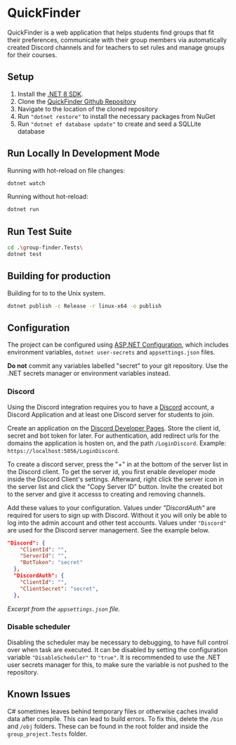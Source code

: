 # QuickFinder
QuickFinder is a web application that helps students find groups that fit their preferences, communicate with their group members via automatically created Discord channels and for teachers to set rules and manage groups for their courses.

## Setup

1.  Install the [.NET 8 SDK](https://dotnet.microsoft.com/en-us/download/dotnet/8.0).
2.  Clone the [QuickFinder Github Repository](https://github.com/QuickFinderOrg/QuickFinder)
3.  Navigate to the location of the cloned repository
4.  Run `"dotnet restore"` to install the necessary packages from NuGet
5.  Run `"dotnet ef database update"` to create and seed a SQLLite database

## Run Locally In Development Mode

Running with hot-reload on file changes:

```bash
dotnet watch
```

Running without hot-reload:

```bash
dotnet run
```

## Run Test Suite

```bash
cd .\group-finder.Tests\
dotnet test
```

## Building for production

Building for to to the Unix system.

```bash
dotnet publish -c Release -r linux-x64 -o publish
```

## Configuration

The project can be configured using [ASP.NET Configuration](https://learn.microsoft.com/en-us/aspnet/core/fundamentals/configuration/?view=aspnetcore-9.0), which includes environment variables, `dotnet user-secrets` and `appsettings.json` files.

**Do not** commit any variables labelled "secret" to your git repository. Use the .NET secrets manager or environment variables instead.

### Discord

Using the Discord integration requires you to have a [Discord](https://discord.com) account, a Discord Application and at least one Discord server for students to join.

Create an application on the [Discord Developer Pages](https://discord.com/developers/applications). Store the client id, secret and bot token for later. For authentication, add redirect urls for the domains the application is hosten on, and the path `/LoginDiscord`. Example: `https://localhost:5056/LoginDiscord`.

To create a discord server, press the "+" in at the bottom of the server list in the Discord client. To get the server id, you first enable developer mode inside the Discord Client's settings. Afterward, right click the server icon in the server list and click the "Copy Server ID" button. Invite the created bot to the server and give it accesss to creating and removing channels.

Add these values to your configuration. Values under *"DiscordAuth"* are required for users to sign up with Discord. Without it you will only be able to log into the admin account and other test accounts. Values under `"Discord"` are used for the Discord server management. See the example below.

```json
"Discord": {
    "ClientId": "",
    "ServerId": "",
    "BotToken": "secret"
  },
  "DiscordAuth": {
    "ClientId": "",
    "ClientSecret": "secret",
  },
```

*Excerpt from the `appsettings.json` file.*



### Disable scheduler

Disabling the scheduler may be necessary to debugging, to have full control over when task are executed. It can be disabled by setting the configuration variable `"DisableScheduler"` to `"true"`. It is recommended to use the .NET user secrets manager for this, to make sure the variable is not pushed to the repository.

## Known Issues

C# sometimes leaves behind temporary files or otherwise caches invalid data after compile.
This can lead to build errors. To fix this, delete the `/bin` and `/obj` folders. These can be found in the root folder and inside the `group_project.Tests` folder.

